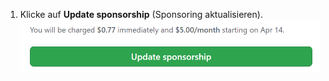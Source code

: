1. Klicke auf **Update sponsorship** (Sponsoring aktualisieren). ![Schaltfläche „Update sponsorship" (Sponsorship aktualisieren)](/assets/images/help/sponsors/update-sponsorship-button.png)
